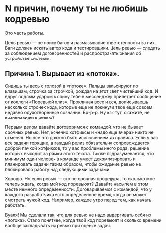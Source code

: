 # N причин, почему ты не любишь кодревью
Это часть работы.

Цель ревью — не поиск багов и размазывание ответстенности за них. Баги должен искать автор кода и тестировщики. Цель ревью — следить за соблюдением договоренностей и распространять знания об устройстве системы.

## Причина 1. Вырывает из «потока».
Сидишь ты весь с головой в «потоке». Пальцы вальсируют по клавишам, строчка за строчкой, рождая на этот свет чистейший код. И вдруг подлым ударом в спину тебе в мессенджер прилетает сообщение от коллеги «Поревьюй плиз». Проклиная всех и вся, дописываешь несколько строчек кода, которые еще не покинули твое еще совсем недавно одухотворенное сознание. Бр-р-р. Ну как тут, скажите, не возненавидеть ревью?

Первым делом давайте договоримся с командой, что не бывает срочных ревью. Нет, конечно хотфиксы и «надо еще вчера» никто не отменял. Но все это должно быть исключением из правила. Если у вас все задачи горящие, а каждый релиз обязательно сопровождается доброй пачкой хотфиксов, то у вас проблемы иного рода, решение которых выходит за рамки этого текста. Также подразумевается, что минимум один человек в команде умеет декомпозировать и планировать задачи таким образом, чтобы ожидание ревью не блокировало работу над следующими задачами.

Хорошо. Но если ревью — это не срочная процедура, то сколько мне теперь ждать, когда мой код поревьюят? Давайте насыпем в этом месте немного определенности. Договариваемся с командой, что у каждого разработчика есть определенное время, когда он может смотреть чужой код. Например, каждое утро перед тем, как начать работать.

Вуаля! Мы сделали так, что для ревью не надо выдергивать себя из «потока». Стало понятнее, когда твой код поревьюят и сколько времени вообще закладывать на ревью при оценке задач.

